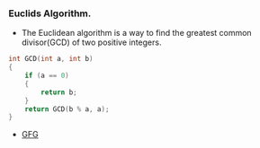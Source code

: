 ### Euclids Algorithm.

- The Euclidean algorithm is a way to find the greatest common divisor(GCD) of two positive integers.

```c++
int GCD(int a, int b)
{
    if (a == 0)
    {
        return b;
    }
    return GCD(b % a, a);
}
```

- [GFG](https://www.geeksforgeeks.org/euclidean-algorithms-basic-and-extended/)

